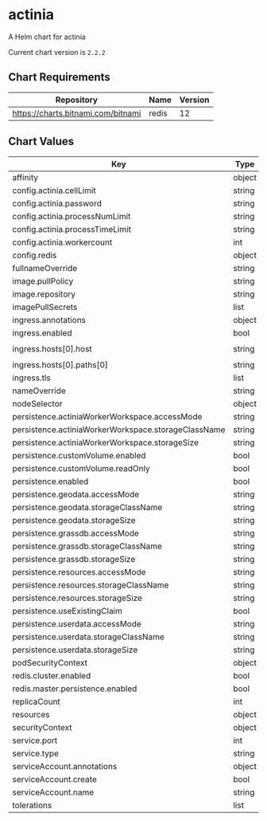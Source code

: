 actinia
=======
A Helm chart for actinia

Current chart version is `2.2.2`



## Chart Requirements

| Repository | Name | Version |
|------------|------|---------|
| https://charts.bitnami.com/bitnami | redis | 12 |

## Chart Values

| Key | Type | Default | Description |
|-----|------|---------|-------------|
| affinity | object | `{}` |  |
| config.actinia.cellLimit | string | `"100000000000"` |  |
| config.actinia.password | string | `"actinia-gdi"` |  |
| config.actinia.processNumLimit | string | `"1000"` |  |
| config.actinia.processTimeLimit | string | `"31536000"` |  |
| config.actinia.workercount | int | `1` |  |
| config.redis | object | `{}` |  |
| fullnameOverride | string | `""` |  |
| image.pullPolicy | string | `"IfNotPresent"` |  |
| image.repository | string | `"mundialis/actinia"` |  |
| imagePullSecrets | list | `[]` |  |
| ingress.annotations | object | `{}` |  |
| ingress.enabled | bool | `false` |  |
| ingress.hosts[0].host | string | `"chart-example.local"` |  |
| ingress.hosts[0].paths[0] | string | `"/"` |  |
| ingress.tls | list | `[]` |  |
| nameOverride | string | `""` |  |
| nodeSelector | object | `{}` |  |
| persistence.actiniaWorkerWorkspace.accessMode | string | `"ReadWriteOnce"` |  |
| persistence.actiniaWorkerWorkspace.storageClassName | string | `"default"` |  |
| persistence.actiniaWorkerWorkspace.storageSize | string | `"50Gi"` |  |
| persistence.customVolume.enabled | bool | `false` |  |
| persistence.customVolume.readOnly | bool | `false` |  |
| persistence.enabled | bool | `false` |  |
| persistence.geodata.accessMode | string | `"ReadWriteMany"` |  |
| persistence.geodata.storageClassName | string | `"default"` |  |
| persistence.geodata.storageSize | string | `"10Gi"` |  |
| persistence.grassdb.accessMode | string | `"ReadWriteMany"` |  |
| persistence.grassdb.storageClassName | string | `"default"` |  |
| persistence.grassdb.storageSize | string | `"10Gi"` |  |
| persistence.resources.accessMode | string | `"ReadWriteMany"` |  |
| persistence.resources.storageClassName | string | `"default"` |  |
| persistence.resources.storageSize | string | `"10Gi"` |  |
| persistence.useExistingClaim | bool | `false` |  |
| persistence.userdata.accessMode | string | `"ReadWriteMany"` |  |
| persistence.userdata.storageClassName | string | `"default"` |  |
| persistence.userdata.storageSize | string | `"10Gi"` |  |
| podSecurityContext | object | `{}` |  |
| redis.cluster.enabled | bool | `false` |  |
| redis.master.persistence.enabled | bool | `false` |  |
| replicaCount | int | `1` |  |
| resources | object | `{}` |  |
| securityContext | object | `{}` |  |
| service.port | int | `8088` |  |
| service.type | string | `"ClusterIP"` |  |
| serviceAccount.annotations | object | `{}` |  |
| serviceAccount.create | bool | `true` |  |
| serviceAccount.name | string | `nil` |  |
| tolerations | list | `[]` |  |
